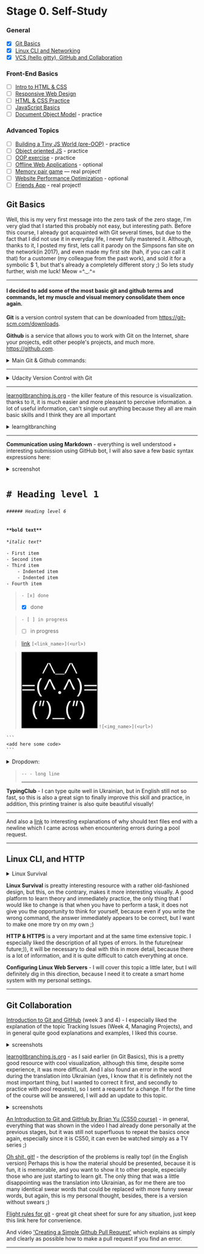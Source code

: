 # Stage 0. Self-Study

### General
- [x] [Git Basics](https://github.com/kottans/frontend/blob/2022_UA/tasks/git-intro.md)
- [x] [Linux CLI and Networking](https://github.com/kottans/frontend/blob/2022_UA/tasks/linux-cli-http.md)
- [x] [VCS (hello gitty), GitHub and Collaboration](https://github.com/kottans/frontend/blob/2022_UA/tasks/git-collaboration.md)
### Front-End Basics
- [ ] [Intro to HTML & CSS](https://github.com/kottans/frontend/blob/2022_UA/tasks/html-css-intro.md)
- [ ] [Responsive Web Design](https://github.com/kottans/frontend/blob/2022_UA/tasks/html-css-responsive.md)
- [ ] [HTML & CSS Practice](https://github.com/kottans/frontend/blob/2022_UA/tasks/html-css-popup.md)
- [ ] [JavaScript Basics](https://github.com/kottans/frontend/blob/2022_UA/tasks/js-basics.md)
- [ ] [Document Object Model](https://github.com/kottans/frontend/blob/2022_UA/tasks/js-dom.md) - practice
### Advanced Topics
- [ ] [Building a Tiny JS World (pre-OOP)](https://github.com/kottans/frontend/blob/2022_UA/tasks/js-pre-oop.md) - practice
- [ ] [Object oriented JS](https://github.com/kottans/frontend/blob/2022_UA/tasks/js-oop.md) - practice
- [ ] [OOP exercise](https://github.com/kottans/frontend/blob/2022_UA/tasks/js-post-oop.md) - practice
- [ ] [Offline Web Applications](https://github.com/kottans/frontend/blob/2022_UA/tasks/app-design-offline.md) - optional
- [ ] [Memory pair game](https://github.com/kottans/frontend/blob/2022_UA/tasks/memory-pair-game.md) — real project!
- [ ] [Website Performance Optimization](https://github.com/kottans/frontend/blob/2022_UA/tasks/app-design-performance.md) - optional
- [ ] [Friends App](https://github.com/kottans/frontend/blob/2022_UA/tasks/friends-app.md) - real project!

## Git Basics

Well, this is my very first message into the zero task of the zero stage, I'm very glad that I started this probably not easy, but interesting path.
Before this course, I already got acquainted with Git several times, but due to the fact that I did not use it in everyday life, I never fully mastered it. Although, thanks to it, I posted my first, lets call it parody on the Simpsons fan site on the network(in 2017), and even made my first site (hah, if you can call it that) for a customer (my colleague from the past work), and sold it for a symbolic $ 1, but that's already a completely different story ;)
So lets study further, wish me luck! Meow =^._.^= 
-- -


#### I decided to add some of the most basic git and github terms and commands, let my muscle and visual memory consolidate them once again.

**Git** is a version control system that can be downloaded from https://git-scm.com/downloads.

**Github** is a service that allows you to work with Git on the Internet, share your projects, edit other people's projects, and much more.
https://github.com.


<details>
  <summary>Main Git & Github commands:</summary>


**git init** - initialize the repository in the current directory

**git status** - show current status (use this in any unclear situation)

**git add <file_name>** - track file changes

**git add .** - track all files in the current directory

**git commit** - save changes in the commit (add a description of the commit through the code editor that will be open automatically, more suitable for long descriptions)

**git commit - m <commit desc>** - save changes in the commit and add a description of the commit (suitable for shorter descriptions)

**git commit -a -m <commit desc>** – this command includes git add and git commit in one line

**git branch** - show a list of branches

**git branch <branch_name>** - create a new branch with the name <branch_name>

**git branch -D <branch_name>** - delete branch <branch_name>

**git checkout <branch_name>** - switch to the last commit in branch <branch_name>

**git checkout -b <branch_name>** - create and switch to branch <branch_name>

**git merge <branch_name>** - merge the current branch with <branch_name>

**git log** - see the history of commits

**git log** --oneline - show the history of commits in one line

**git config** --global user.name - show user name

**git config** --global user.name <new_user> - change username

**git config** --global user.email - show the user's email address

**git config** --global user.email <new@mail.ua> - change the user's email address

**git push** - push current local commits to a remote repository

**git pull** - take changes from a remote repository to a local one

**git clone <link>** - clone a project from a remote repository

**code.** - open file in the directory using VSCode

</details>
  
-- -
  
<details>
  <summary>Udacity Version Control with Git</summary>

  ![udacity](https://github.com/Serge044/kottans-frontend/blob/main/task_git-intro/udacity.png)
  ![udacity](https://github.com/Serge044/kottans-frontend/blob/main/task_git-intro/udacity1.png)

</details>

-- -
  
[learngitbranching.js.org](https://learngitbranching.js.org/?locale=uk) - the killer feature of this resource is visualization. thanks to it, it is much easier and more pleasant to perceive information. a lot of useful information, can't single out anything because they all are main basic skills and I think they are all important
  
<details>
  <summary>learngitbranching</summary>

![learngitbranching.js.org](https://github.com/Serge044/kottans-frontend/blob/main/task_git-intro/learngitbranching.js.org.png)
![learngitbranching.js.org](https://github.com/Serge044/kottans-frontend/blob/main/task_git-intro/learngitbranching.js.org1.png)

</details>
  
-- -
  
**Communication using Markdown** - everything is well understood + interesting submission using GitHub bot, I will also save a few basic syntax expressions here:

<details>
  <summary>screenshot</summary>

![Communication using Markdown](https://github.com/Serge044/kottans-frontend/blob/main/task_git-intro/Communicating%20using%20Markdown.png)

</details>


# ```# Heading level 1```
###### ```###### Heading level 6```


**```**bold text**```**

  
*```*italic text*```*


```
- First item
- Second item
- Third item
    - Indented item
    - Indented item
- Fourth item
```

> ```- [x] done```
> - [x] done

> ```- [ ] in progress```
> - [ ] in progress

> [link](https://en.wikipedia.org/wiki/Link) ```[<link_name>](<url>)```
  
> ![<kottans_logo>](https://github.com/Serge044/kottans-frontend/blob/main/task_git-intro/Kottans.png) ```![<img_name>](<url>)```

~~~
```
<add here some code>
```
~~~

<details>
  <summary>Dropdown:</summary>

```
<details>
  <summary>Dropdown:</summary>

  <add some dropdown text here>

</details>
  
```

</details>
  
> ```-- - long line```
> -- -
  
**TypingClub** - I can type quite well in Ukrainian, but in English still not so fast, so this is also a great sign to finally improve this skill and practice, in addition, this printing trainer is also quite beautiful visually!

-- -
  
And also a [link](https://stackoverflow.com/questions/729692/why-should-text-files-end-with-a-newline) to interesting explanations of why should text files end with a newline which I came across when encountering errors during a pool request.

-- -

## Linux CLI, and HTTP

<details>
  <summary>Linux Survival</summary>

  ![LinuxSurvival](https://github.com/Serge044/kottans-frontend/blob/main/task_linux_cli/LinuxSurvival0.png)
  ![LinuxSurvival](https://github.com/Serge044/kottans-frontend/blob/main/task_linux_cli/LinuxSurvival1.png)
  ![LinuxSurvival](https://github.com/Serge044/kottans-frontend/blob/main/task_linux_cli/LinuxSurvival2.png)
  ![LinuxSurvival](https://github.com/Serge044/kottans-frontend/blob/main/task_linux_cli/LinuxSurvival3.png)
  ![LinuxSurvival](https://github.com/Serge044/kottans-frontend/blob/main/task_linux_cli/LinuxSurvival4.png)

</details>

**Linux Survival** is preatty interesting resource with a rather old-fashioned design, but this, on the contrary, makes it more interesting visually. A good platform to learn theory and immediately practice, the only thing that I would like to change is that when you have to perform a task, it does not give you the opportunity to think for yourself, because even if you write the wrong command, the answer immediately appears to be correct, but I want to make one more try on my own ;)

**HTTP & HTTPS** is a very important and at the same time extensive topic. I especially liked the description of all types of errors. In the future(near future;)), it will be necessary to deal with this in more detail, because there is a lot of information, and it is quite difficult to catch everything at once.

**Configuring Linux Web Servers** - I will cover this topic a little later, but I will definitely dig in this direction, because I need it to create a smart home system with my personal settings.

-- -

## Git Collaboration

[Introduction to Git and GitHub](https://www.coursera.org/learn/introduction-git-github) (week 3 and 4) - 
I especially liked the explanation of the topic Tracking Issues (Week 4, Managing Projects), and in general quite good explanations and examples, I liked this course.

<details>
  <summary>screenshots</summary>

  ![coursera_week3](https://github.com/Serge044/kottans-frontend/blob/main/task_git_collaboration/coursera_week3.png)
  ![coursera_week4](https://github.com/Serge044/kottans-frontend/blob/main/task_git_collaboration/coursera_week4.png)

</details>

[learngitbranching.js.org](https://learngitbranching.js.org/?locale=uk) - as I said earlier (in Git Basics), this is a pretty good resource with cool visualization, although this time, despite some experience, it was more difficult.
And I also found an error in the word during the translation into Ukrainian (yes, I know that it is definitely not the most important thing, but I wanted to correct it first, and secondly to practice with pool requests), so I sent a request for a change. If for the time of the course will be answered, I will add an update to this topic.

<details>
  <summary>screenshots</summary>

![learngitbranching.js.org](https://github.com/Serge044/kottans-frontend/blob/main/task_git_collaboration/learngitbranching.js.org.png)
![learngitbranching.js.org](https://github.com/Serge044/kottans-frontend/blob/main/task_git_collaboration/learngitbranching.js.org_2.png)
![pull-request](https://github.com/Serge044/kottans-frontend/blob/main/task_git_collaboration/pull-request.png)

</details>

[An Introduction to Git and GitHub by Brian Yu (CS50 course)](https://www.youtube.com/watch?v=MJUJ4wbFm_A&ab_channel=CS50) - 
in general, everything that was shown in the video I had already done personally at the previous stages, but it was still not superfluous to repeat the basics once again, especially since it is CS50, it can even be watched simply as a TV series ;)

[Oh shit, git!](https://ohshitgit.com/) - the description of the problems is really top! (in the English version)
Perhaps this is how the material should be presented, because it is fun, it is memorable, and you want to show it to other people, especially those who are just starting to learn git.
The only thing that was a little disappointing was the translation into Ukrainian, as for me there are too many identical swear words that could be replaced with more funny swear words, but again, this is my personal thought, besides, there is a version without swears ;)

[Flight rules for git](https://github.com/k88hudson/git-flight-rules) - great git cheat sheet for sure for any situation, just keep this link here for convenience.

And video ['Creating a Simple Github Pull Request'](https://www.youtube.com/watch?v=rgbCcBNZcdQ&ab_channel=JakeVanderplas) which explains as simply and clearly as possible how to make a pull request if you find an error.

-- -
